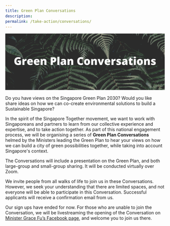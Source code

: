 ```yaml
---
title: Green Plan Conversations
description: 
permalink: /take-action/conversations/
---
```


![Conversations](/images/greenplan-conversations.png)

<!-- # Green Plan Conversations -->

Do you have views on the Singapore Green Plan 2030? Would you like share ideas on how we can co-create environmental solutions to build a Sustainable Singapore?

In the spirit of the Singapore Together movement, we want to work with Singaporeans and partners to learn from our collective experience and expertise, and to take action together. As part of this national engagement process, we will be organising a series of **Green Plan Conversations** helmed by the Ministers leading the Green Plan to hear your views on how we can build a city of green possibilities together, while taking into account Singapore's context.

The Conversations will include a presentation on the Green Plan, and both large-group and small-group sharing. It will be conducted virtually over Zoom.

We invite people from all walks of life to join us in these Conversations. However, we seek your understanding that there are limited spaces, and not everyone will be able to participate in this Conversation. Successful applicants will receive a confirmation email from us.

<!-- Here are upcoming Conversations that you can sign up for:

* [24 April 2021 (2 – 5.30pm)](https://www.form.gov.sg/#!/6035c9370e5974001185f2bf)
 
We invite you to register your interest for the inaugural Conversation, which will explore priorities for the Green Plan, and how we can realise the national sustainability agenda together. Pls indicate your interest by **19 April 2021**.  -->

Our sign ups have ended for now. For those who are unable to join the Conversation, we will be livestreaming the opening of the Conversation on [Minister Grace Fu’s Facebook page](https://www.facebook.com/gracefu.hy), and welcome you to join us there.

<!-- **[Sign Up Now!](https://www.form.gov.sg/#!/6035c9370e5974001185f2bf)** -->
